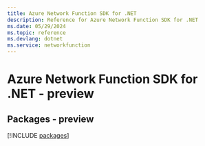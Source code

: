 ```yaml
---
title: Azure Network Function SDK for .NET
description: Reference for Azure Network Function SDK for .NET
ms.date: 05/29/2024
ms.topic: reference
ms.devlang: dotnet
ms.service: networkfunction
---
```

# Azure Network Function SDK for .NET - preview
## Packages - preview
[!INCLUDE [packages](network-function-index.md)]